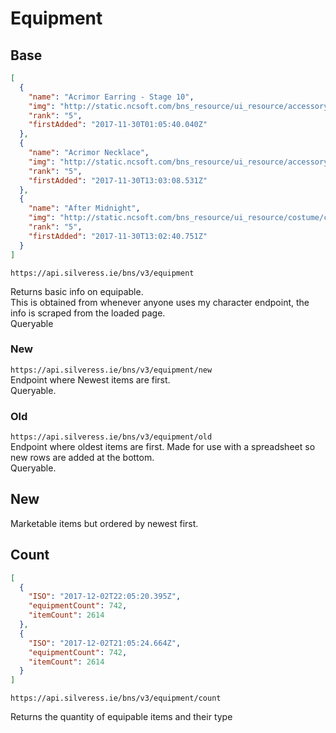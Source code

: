 # Equipment
## Base
```json
[
  {
    "name": "Acrimor Earring - Stage 10",
    "img": "http://static.ncsoft.com/bns_resource/ui_resource/accessory/acc_earring_baekchung_5-4phase_5_10_1.png",
    "rank": "5",
    "firstAdded": "2017-11-30T01:05:40.040Z"
  },
  {
    "name": "Acrimor Necklace",
    "img": "http://static.ncsoft.com/bns_resource/ui_resource/accessory/acc_necklace_gunwon_1-1phase_5_1.png",
    "rank": "5",
    "firstAdded": "2017-11-30T13:03:08.531Z"
  },
  {
    "name": "After Midnight",
    "img": "http://static.ncsoft.com/bns_resource/ui_resource/costume/costume_60039_jinm_col2_5_1.png",
    "rank": "5",
    "firstAdded": "2017-11-30T13:02:40.751Z"
  }
]
```

`https://api.silveress.ie/bns/v3/equipment`

Returns basic info on equipable.  
This is obtained from whenever anyone uses my character endpoint, the info is scraped from the loaded page.  
Queryable
### New
`https://api.silveress.ie/bns/v3/equipment/new`  
Endpoint where Newest items are first.  
Queryable.

### Old
`https://api.silveress.ie/bns/v3/equipment/old`  
Endpoint where oldest items are first. Made for use with a spreadsheet so new rows are added at the bottom.  
Queryable.


## New

Marketable items but ordered by newest first.

## Count

```json
[
  {
    "ISO": "2017-12-02T22:05:20.395Z",
    "equipmentCount": 742,
    "itemCount": 2614
  },
  {
    "ISO": "2017-12-02T21:05:24.664Z",
    "equipmentCount": 742,
    "itemCount": 2614
  }
]
```

`https://api.silveress.ie/bns/v3/equipment/count`

Returns the quantity of equipable items and their type